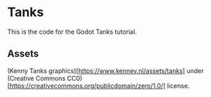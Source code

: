 # Tanks

This is the code for the Godot Tanks tutorial.

## Assets
(Kenny Tanks graphics)[https://www.kenney.nl/assets/tanks] under (Creative Commons CC0)[https://creativecommons.org/publicdomain/zero/1.0/] license.
